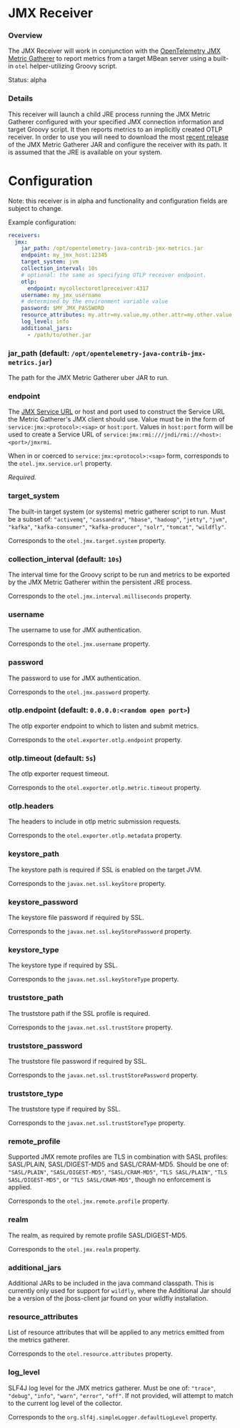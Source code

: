 # JMX Receiver

### Overview

The JMX Receiver will work in conjunction with the [OpenTelemetry JMX Metric Gatherer](https://github.com/open-telemetry/opentelemetry-java-contrib/blob/main/jmx-metrics/README.md)
to report metrics from a target MBean server using a built-in `otel` helper-utilizing Groovy script.

Status: alpha

### Details

This receiver will launch a child JRE process running the JMX Metric Gatherer configured with your specified JMX
connection information and target Groovy script.  It then reports metrics to an implicitly created OTLP receiver.
In order to use you will need to download the most [recent release](https://repo1.maven.org/maven2/io/opentelemetry/contrib/opentelemetry-java-contrib-jmx-metrics/)
of the JMX Metric Gatherer JAR and configure the receiver with its path.  It is assumed that the JRE is
available on your system.

# Configuration

Note: this receiver is in alpha and functionality and configuration fields are subject to change.

Example configuration:

```yaml
receivers:
  jmx:
    jar_path: /opt/opentelemetry-java-contrib-jmx-metrics.jar
    endpoint: my_jmx_host:12345
    target_system: jvm
    collection_interval: 10s
    # optional: the same as specifying OTLP receiver endpoint.
    otlp:
      endpoint: mycollectorotlpreceiver:4317
    username: my_jmx_username
    # determined by the environment variable value
    password: $MY_JMX_PASSWORD
    resource_attributes: my.attr=my.value,my.other.attr=my.other.value
    log_level: info
    additional_jars:
      - /path/to/other.jar
```

### jar_path (default: `/opt/opentelemetry-java-contrib-jmx-metrics.jar`)

The path for the JMX Metric Gatherer uber JAR to run.

### endpoint
The [JMX Service URL](https://docs.oracle.com/javase/8/docs/api/javax/management/remote/JMXServiceURL.html) or host
and port used to construct the Service URL the Metric Gatherer's JMX client should use. Value must be in the form of
`service:jmx:<protocol>:<sap>` or `host:port`. Values in `host:port` form will be used to create a Service URL of
`service:jmx:rmi:///jndi/rmi://<host>:<port>/jmxrmi`.

When in or coerced to `service:jmx:<protocol>:<sap>` form, corresponds to the `otel.jmx.service.url` property.

_Required._

### target_system

The built-in target system (or systems) metric gatherer script to run.
Must be a subset of: `"activemq"`, `"cassandra"`, `"hbase"`, `"hadoop"`,  `"jetty"`, `"jvm"`, `"kafka"`, `"kafka-consumer"`, `"kafka-producer"`, `"solr"`, `"tomcat"`, `"wildfly"`.

Corresponds to the `otel.jmx.target.system` property.

### collection_interval (default: `10s`)

The interval time for the Groovy script to be run and metrics to be exported by the JMX Metric Gatherer within the persistent JRE process.

Corresponds to the `otel.jmx.interval.milliseconds` property.

### username

The username to use for JMX authentication.

Corresponds to the `otel.jmx.username` property.

### password

The password to use for JMX authentication.

Corresponds to the `otel.jmx.password` property.

### otlp.endpoint (default: `0.0.0.0:<random open port>`)

The otlp exporter endpoint to which to listen and submit metrics.

Corresponds to the `otel.exporter.otlp.endpoint` property.

### otlp.timeout (default: `5s`)

The otlp exporter request timeout.

Corresponds to the `otel.exporter.otlp.metric.timeout` property.

### otlp.headers

The headers to include in otlp metric submission requests.

Corresponds to the `otel.exporter.otlp.metadata` property.

### keystore_path

The keystore path is required if SSL is enabled on the target JVM.

Corresponds to the `javax.net.ssl.keyStore` property.

### keystore_password

The keystore file password if required by SSL.

Corresponds to the `javax.net.ssl.keyStorePassword` property.

### keystore_type

The keystore type if required by SSL.

Corresponds to the `javax.net.ssl.keyStoreType` property.

### truststore_path 

The truststore path if the SSL profile is required.

Corresponds to the `javax.net.ssl.trustStore` property.

### truststore_password

The truststore file password if required by SSL.

Corresponds to the `javax.net.ssl.trustStorePassword` property.

### truststore_type

The truststore type if required by SSL.

Corresponds to the `javax.net.ssl.trustStoreType` property.

### remote_profile

Supported JMX remote profiles are TLS in combination with SASL profiles: SASL/PLAIN, SASL/DIGEST-MD5 and SASL/CRAM-MD5.
Should be one of: `"SASL/PLAIN"`, `"SASL/DIGEST-MD5"`, `"SASL/CRAM-MD5"`, `"TLS SASL/PLAIN"`, `"TLS SASL/DIGEST-MD5"`,
or `"TLS SASL/CRAM-MD5"`, though no enforcement is applied.

Corresponds to the `otel.jmx.remote.profile` property.

### realm

The realm, as required by remote profile SASL/DIGEST-MD5.

Corresponds to the `otel.jmx.realm` property.

### additional_jars

Additional JARs to be included in the java command classpath. This is currently only used for support for `wildfly`, where the Additional Jar should be a version of the jboss-client jar found on your wildfly installation.

### resource_attributes

List of resource attributes that will be applied to any metrics emitted from the metrics gatherer.

Corresponds to the `otel.resource.attributes` property.

### log_level

SLF4J log level for the JMX metrics gatherer. Must be one of: `"trace"`, `"debug"`, `"info"`, `"warn"`, `"error"`, `"off"`. If not provided, will attempt to match to the current log level of the collector.

Corresponds to the `org.slf4j.simpleLogger.defaultLogLevel` property.
